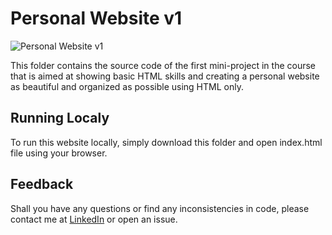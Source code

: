 # Personal Website v1
![Personal Website v1](https://user-images.githubusercontent.com/61123874/120181420-53218080-c20d-11eb-9da9-286a9c0f6875.png)

This folder contains the source code of the first mini-project in the course that is aimed at showing basic HTML skills 
and creating a personal website as beautiful and organized as possible using HTML only.

## Running Localy

To run this website locally, simply download this folder and open index.html file using your browser.

## Feedback

Shall you have any questions or find any inconsistencies in code, please contact me at [LinkedIn](https://www.linkedin.com/in/anatoly-ryabchenko/) or open an issue.
